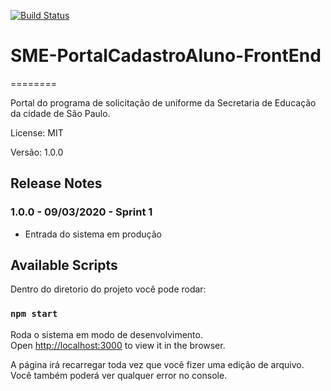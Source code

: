 [![Build Status](http://jenkins.sme.prefeitura.sp.gov.br/buildStatus/icon?job=MB-SME-PortalCadastroAluno-FrontEnd%2Fmaster)](http://jenkins.sme.prefeitura.sp.gov.br/view/UNIFORMES/job/MB-SME-PortalCadastroAluno-FrontEnd/job/master/)
# SME-PortalCadastroAluno-FrontEnd
========

Portal do programa de solicitação de uniforme da Secretaria de Educação da cidade de São Paulo.

License: MIT

Versão: 1.0.0


## Release Notes

### 1.0.0 - 09/03/2020 - Sprint 1
* Entrada do sistema em produção

## Available Scripts

Dentro do diretorio do projeto você pode rodar:

### `npm start`

Roda o sistema em modo de desenvolvimento.<br>
Open [http://localhost:3000](http://localhost:3000) to view it in the browser.

A página irá recarregar toda vez que você fizer uma edição de arquivo.<br>
Você também poderá ver qualquer error no console.
